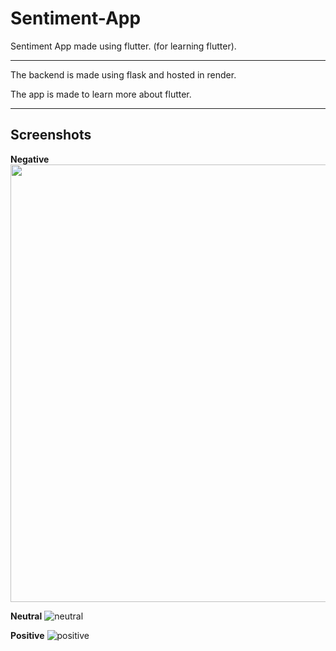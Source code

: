 # Sentiment-App
Sentiment App made using flutter. (for learning flutter).

---

The backend is made using flask and hosted in render. 

The app is made to learn more about flutter. 

---
## Screenshots

**Negative**
<img src="https://user-images.githubusercontent.com/63343297/219454859-c86fca83-b086-4591-b1ad-dad60463160a.png"  width="600" height="700">
<!-- ![negative](https://user-images.githubusercontent.com/63343297/219454859-c86fca83-b086-4591-b1ad-dad60463160a.png) -->

**Neutral**
![neutral](https://user-images.githubusercontent.com/63343297/219454872-7f13a42e-6afb-4e28-85a6-f0d8579d5ee2.png)

**Positive**
![positive](https://user-images.githubusercontent.com/63343297/219454894-598ede88-5ab4-464a-8b35-ef8069ba0a7c.png)
